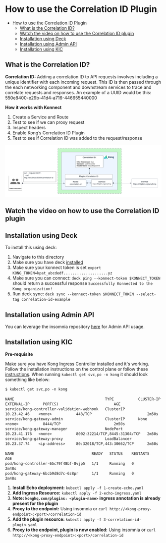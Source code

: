 # How to use the Correlation ID Plugin

- [How to use the Correlation ID Plugin](#how-to-use-the-correlation-id-plugin)
  - [What is the Correlation ID?](#what-is-the-correlation-id)
  - [Watch the video on how to use the Correlation ID plugin](#watch-the-video-on-how-to-use-the-correlation-id-plugin)
  - [Installation using Deck](#installation-using-deck)
  - [Installation using Admin API](#installation-using-admin-api)
  - [Installation using KIC](#installation-using-kic)

## What is the Correlation ID?

**Correlation ID:** Adding a correlation ID to API requests involves including a unique identifier with each incoming request. This ID is then passed through the each networking component and downstream services to trace and correlate requests and responses. An example of a UUID would be this: 550e8400-e29b-41d4-a716-446655440000

**How it works with Konnect**

1. Create a Service and Route
2. Test to see if we can proxy request
3. Inspect headers
4. Enable Kong’s Correlation ID Plugin
5. Test to see if Correlation ID was added to the request/response


![Correlation ID](../../images/Correlation-ID.png)

## Watch the video on how to use the Correlation ID plugin

<!--
[![First [PLUGIN NAME]](./images/activate.png)](https://youtu.be/ "First [PLUGIN NAME]")
-->

## Installation using Deck

To install this using deck:

1. Navigate to this directory
2. Make sure you have deck [installed](https://docs.konghq.com/deck/latest/installation/)
3. Make sure your konnect token is set `export KONG_TOKEN=kpat_abcdedf....................yz`
4. Make sure you can connect: `deck ping --konnect-token $KONNECT_TOKEN` should return a successful response `Successfully Konnected to the Kong organization!`
5. Run deck sync: `deck sync --konnect-token $KONNECT_TOKEN --select-tag correlation-id-example`

## Installation using Admin API

You can leverage the insomnia repository [here](https://github.com/irishtek-solutions/kong-konnect-inso) for Admin API usage.

## Installation using KIC

**Pre-requisite**

Make sure you have Kong Ingress Controller installed and it's working. Follow the installation instructions on the control plane or follow these [instructions](../../install/kic-install/). When running  `kubectl get svc,po -n kong` it should look something like below:

```
$ kubectl get svc,po -n kong

NAME                                         TYPE           CLUSTER-IP     EXTERNAL-IP      PORT(S)                         AGE
service/kong-controller-validation-webhook   ClusterIP      10.23.42.46    <none>           443/TCP                         2m50s
service/kong-gateway-admin                   ClusterIP      None           <none>           8444/TCP                        2m50s
service/kong-gateway-manager                 NodePort       10.23.41.176   <none>           8002:32214/TCP,8445:31304/TCP   2m50s
service/kong-gateway-proxy                   LoadBalancer   10.23.37.74    <ip-address>     80:32018/TCP,443:30662/TCP      2m50s

NAME                                   READY   STATUS    RESTARTS   AGE
pod/kong-controller-65c79f48bf-8vjp5   1/1     Running   0          2m48s
pod/kong-gateway-6bcb9d8d7c-6z8pr      1/1     Running   0          2m48s
```

1. **Install Echo deployment:** `kubectl apply -f 1-create-echo.yaml`
2. **Add Ingress Resource:** `kubectl apply -f 2-echo-ingress.yaml` 
3. **Note: `konghq.com/plugins: <plugin-name>` ingress annotation is already present for the plugin**
4. **Proxy to the endpoint:** Using insomnia or `curl http://<kong-proxy-endpoint>:<port>/correlation-id`
5. **Add the plugin resource:** `kubectl apply -f 3-correlation-id-plugin.yaml`
6. **Proxy to the endpoint, plugin is now enabled:** Using insomnia or `curl http://<kong-proxy-endpoint>:<port>/correlation-id`

